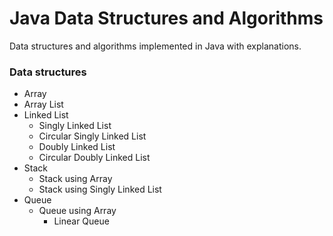 # Java Data Structures and Algorithms

Data structures and algorithms implemented in Java with explanations.

### Data structures
- Array
- Array List
- Linked List
  - Singly Linked List
  - Circular Singly Linked List
  - Doubly Linked List
  - Circular Doubly Linked List
- Stack
  - Stack using Array
  - Stack using Singly Linked List
- Queue
  - Queue using Array
      - Linear Queue
